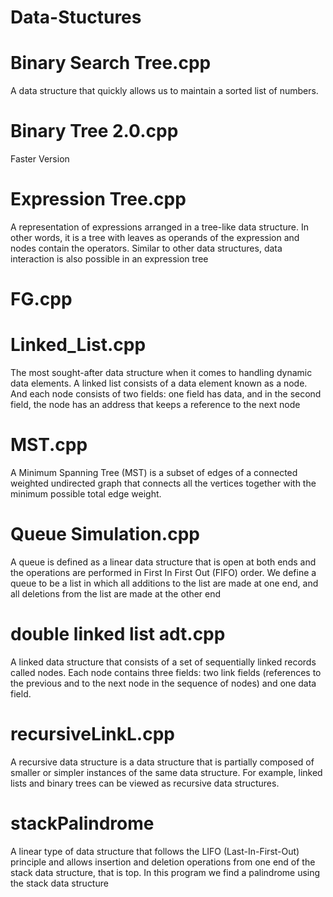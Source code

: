 # Data-Stuctures

# Binary Search Tree.cpp
A data structure that quickly allows us to maintain a sorted list of numbers.

# Binary Tree 2.0.cpp
Faster Version

# Expression Tree.cpp
A representation of expressions arranged in a tree-like data structure. In other words, it is a tree with leaves as operands of the expression and nodes contain the operators. Similar to other data structures, data interaction is also possible in an expression tree

# FG.cpp

# Linked_List.cpp
The most sought-after data structure when it comes to handling dynamic data elements. A linked list consists of a data element known as a node. And each node consists of two fields: one field has data, and in the second field, the node has an address that keeps a reference to the next node

# MST.cpp
A Minimum Spanning Tree (MST) is a subset of edges of a connected weighted undirected graph that connects all the vertices together with the minimum possible total edge weight.

# Queue Simulation.cpp
A queue is defined as a linear data structure that is open at both ends and the operations are performed in First In First Out (FIFO) order. We define a queue to be a list in which all additions to the list are made at one end, and all deletions from the list are made at the other end

# double linked list adt.cpp
A linked data structure that consists of a set of sequentially linked records called nodes. Each node contains three fields: two link fields (references to the previous and to the next node in the sequence of nodes) and one data field.

# recursiveLinkL.cpp
A recursive data structure is a data structure that is partially composed of smaller or simpler instances of the same data structure. For example, linked lists and binary trees can be viewed as recursive data structures.

# stackPalindrome
A linear type of data structure that follows the LIFO (Last-In-First-Out) principle and allows insertion and deletion operations from one end of the stack data structure, that is top. In this program we find a palindrome using the stack data structure
